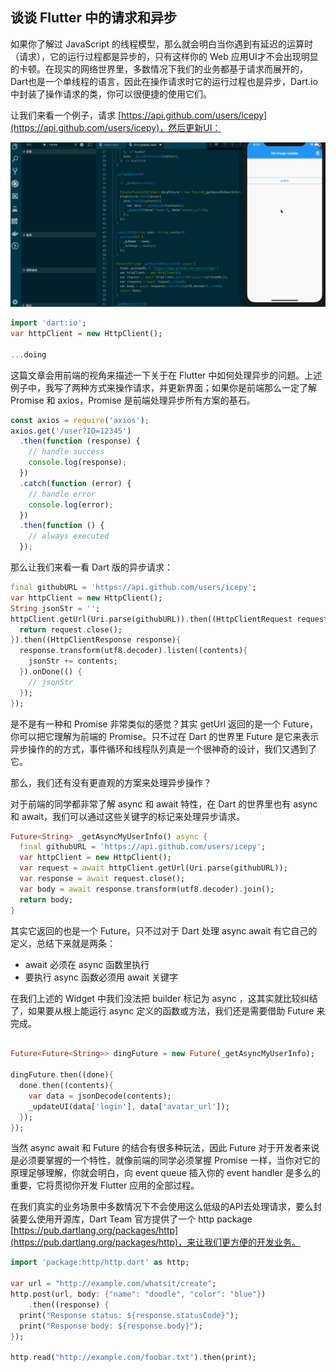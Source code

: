 ## 谈谈 Flutter 中的请求和异步

如果你了解过 JavaScript 的线程模型，那么就会明白当你遇到有延迟的运算时（请求），它的运行过程都是异步的，只有这样你的 Web 应用UI才不会出现明显的卡顿。在现实的网络世界里，多数情况下我们的业务都基于请求而展开的，Dart也是一个单线程的语言，因此在操作请求时它的运行过程也是异步，Dart.io 中封装了操作请求的类，你可以很便捷的使用它们。

让我们来看一个例子，请求 [https://api.github.com/users/icepy](https://api.github.com/users/icepy)，然后更新UI：

![](../images/flutter-18.gif)

```dart
import 'dart:io';
var httpClient = new HttpClient();

...doing
```

这篇文章会用前端的视角来描述一下关于在 Flutter 中如何处理异步的问题。上述例子中，我写了两种方式来操作请求，并更新界面；如果你是前端那么一定了解 Promise 和 axios，Promise 是前端处理异步所有方案的基石。

```javascript
const axios = require('axios');
axios.get('/user?ID=12345')
  .then(function (response) {
    // handle success
    console.log(response);
  })
  .catch(function (error) {
    // handle error
    console.log(error);
  })
  .then(function () {
    // always executed
  });
```

那么让我们来看一看 Dart 版的异步请求：

```dart
final githubURL = 'https://api.github.com/users/icepy';
var httpClient = new HttpClient();
String jsonStr = '';
httpClient.getUrl(Uri.parse(githubURL)).then((HttpClientRequest request){
  return request.close();
}).then((HttpClientResponse response){
  response.transform(utf8.decoder).listen((contents){
    jsonStr += contents;
  }).onDone(() {
    // jsonStr
  });
});
```

是不是有一种和 Promise 非常类似的感觉？其实 getUrl 返回的是一个 Future<HttpClientRequest>，你可以把它理解为前端的 Promise。只不过在 Dart 的世界里 Future 是它来表示异步操作的的方式，事件循环和线程队列真是一个很神奇的设计，我们又遇到了它。

那么，我们还有没有更直观的方案来处理异步操作？

对于前端的同学都非常了解 async 和 await 特性，在 Dart 的世界里也有 async 和 await，我们可以通过这些关键字的标记来处理异步请求。

```dart
Future<String> _getAsyncMyUserInfo() async {
  final githubURL = 'https://api.github.com/users/icepy';
  var httpClient = new HttpClient();
  var request = await httpClient.getUrl(Uri.parse(githubURL));
  var response = await request.close();
  var body = await response.transform(utf8.decoder).join();
  return body;
}
```

其实它返回的也是一个 Future，只不过对于 Dart 处理 async await 有它自己的定义，总结下来就是两条：

- await 必须在 async 函数里执行
- 要执行 async 函数必须用 await 关键字

在我们上述的 Widget 中我们没法把 builder 标记为 async ，这其实就比较纠结了，如果要从根上能运行 async 定义的函数或方法，我们还是需要借助 Future 来完成。

```dart

Future<Future<String>> dingFuture = new Future(_getAsyncMyUserInfo);

dingFuture.then((done){
  done.then((contents){
    var data = jsonDecode(contents);
    _updateUI(data['login'], data['avatar_url']);
  });
});
```

当然 async await 和 Future 的结合有很多种玩法，因此 Future 对于开发者来说是必须要掌握的一个特性，就像前端的同学必须掌握 Promise 一样，当你对它的原理足够理解，你就会明白，向 event queue 插入你的 event handler 是多么的重要，它将贯彻你开发 Flutter 应用的全部过程。

在我们真实的业务场景中多数情况下不会使用这么低级的API去处理请求，要么封装要么使用开源库，Dart Team 官方提供了一个 http package [https://pub.dartlang.org/packages/http](https://pub.dartlang.org/packages/http)，来让我们更方便的开发业务。

```dart
import 'package:http/http.dart' as http;

var url = "http://example.com/whatsit/create";
http.post(url, body: {"name": "doodle", "color": "blue"})
    .then((response) {
  print("Response status: ${response.statusCode}");
  print("Response body: ${response.body}");
});

http.read("http://example.com/foobar.txt").then(print);
```